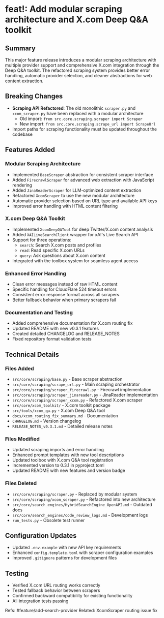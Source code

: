 # feat!: Add modular scraping architecture and X.com Deep Q&A toolkit

## Summary

This major feature release introduces a modular scraping architecture with multiple provider support and comprehensive X.com integration through the Deep Q&A toolkit. The refactored scraping system provides better error handling, automatic provider selection, and cleaner abstractions for web content extraction.

## Breaking Changes

- **Scraping API Refactored**: The old monolithic `scraper.py` and `xcom_scraper.py` have been replaced with a modular architecture
  - Old import: `from src.core.scraping.scraper import Scraper`
  - New import: `from src.core.scraping.scrape_url import ScrapeUrl`
- Import paths for scraping functionality must be updated throughout the codebase

## Features Added

### Modular Scraping Architecture
- Implemented `BaseScraper` abstraction for consistent scraper interface
- Added `FirecrawlScraper` for advanced web extraction with JavaScript rendering
- Added `JinaReaderScraper` for LLM-optimized content extraction
- Refactored `XcomScraper` to use the new modular architecture
- Automatic provider selection based on URL type and available API keys
- Improved error handling with HTML content filtering

### X.com Deep Q&A Toolkit
- Implemented `XcomDeepQATool` for deep Twitter/X.com content analysis
- Added `XAILiveSearchClient` wrapper for xAI's Live Search API
- Support for three operations:
  - `search`: Search X.com posts and profiles
  - `read`: Read specific X.com URLs
  - `query`: Ask questions about X.com content
- Integrated with the toolbox system for seamless agent access

### Enhanced Error Handling
- Clean error messages instead of raw HTML content
- Specific handling for CloudFlare 524 timeout errors
- Consistent error response format across all scrapers
- Better fallback behavior when primary scrapers fail

### Documentation and Testing
- Added comprehensive documentation for X.com routing fix
- Updated README with new v0.3.1 features
- Created detailed CHANGELOG and RELEASE_NOTES
- Fixed repository format validation tests

## Technical Details

### Files Added
- `src/core/scraping/base.py` - Base scraper abstraction
- `src/core/scraping/scrape_url.py` - Main scraping orchestrator
- `src/core/scraping/scraper_firecrawl.py` - Firecrawl implementation
- `src/core/scraping/scraper_jinareader.py` - JinaReader implementation
- `src/core/scraping/scraper_xcom.py` - Refactored X.com scraper
- `src/core/xcom_toolkit/` - X.com toolkit package
- `src/tools/xcom_qa.py` - X.com Deep Q&A tool
- `docs/xcom_routing_fix_summary.md` - Documentation
- `CHANGELOG.md` - Version changelog
- `RELEASE_NOTES_v0.3.1.md` - Detailed release notes

### Files Modified
- Updated scraping imports and error handling
- Enhanced prompt templates with new tool descriptions
- Updated toolbox with X.com Q&A tool registration
- Incremented version to 0.3.1 in pyproject.toml
- Updated README with new features and version badge

### Files Deleted
- `src/core/scraping/scraper.py` - Replaced by modular system
- `src/core/scraping/xcom_scraper.py` - Refactored into new architecture
- `src/core/search_engines/HybridSearchEngine_OpenAPI.md` - Outdated docs
- `src/core/search_engines/code_review_logs.md` - Development logs
- `run_tests.py` - Obsolete test runner

## Configuration Updates
- Updated `.env.example` with new API key requirements
- Enhanced `config.template.toml` with scraper configuration examples
- Improved `.gitignore` patterns for development files

## Testing
- Verified X.com URL routing works correctly
- Tested fallback behavior between scrapers
- Confirmed backward compatibility for existing functionality
- All integration tests passing

Refs: #feature/add-search-provider
Related: XcomScraper routing issue fix